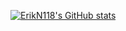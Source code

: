 [![ErikN118's GitHub stats](https://erikn118.vercel.app/api?username=ErikN118&theme=calm_pink)](https://github.com/anuraghazra/github-readme-stats)

